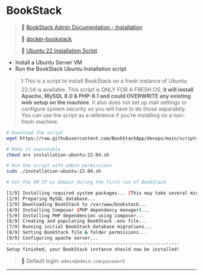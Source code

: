 # BookStack

> 🔗 [BookStack Admin Documentation - Installation](https://www.bookstackapp.com/docs/admin/installation/)
>
> 🔗 [docker-bookstack](https://github.com/linuxserver/docker-bookstack)
>
> 🔗 [Ubuntu 22 Installation Script](https://www.bookstackapp.com/docs/admin/installation/#ubuntu-2204-installation-script)

- Install a Ubuntu Server VM
- Run the BookStack Ubuntu Installation script

> ❗ This is a script to install BookStack on a fresh instance of Ubuntu 22.04 is available. This script is ONLY FOR A FRESH OS, **it will install Apache, MySQL 8.0 & PHP-8.1 and could OVERWRITE any existing web setup on the machine**. It also does not set up mail settings or configure system security so you will have to do those separately. You can use the script as a reference if you’re installing on a non-fresh machine.

```bash
# Download the script
wget https://raw.githubusercontent.com/BookStackApp/devops/main/scripts/installation-ubuntu-22.04.sh

# Make it executable
chmod a+x installation-ubuntu-22.04.sh

# Run the script with admin permissions
sudo ./installation-ubuntu-22.04.sh

# Set the VM IP as domain during the first run of BookStack
```

```bash
[1/9] Installing required system packages... (This may take several minutes)
[2/9] Preparing MySQL database...
[3/9] Downloading BookStack to /var/www/bookstack...
[4/9] Installing Composer (PHP dependency manager)...
[5/9] Installing PHP dependencies using composer...
[6/9] Creating and populating BookStack .env file...
[7/9] Running initial BookStack database migrations...
[8/9] Setting BookStack file & folder permissions...
[9/9] Configuring apache server...
----------------------------------------------------------------
Setup finished, your BookStack instance should now be installed!
```

> 📌 Default login: `admin@admin.com`:`password`

------

